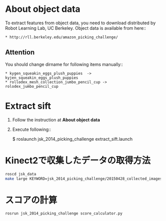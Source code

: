 About object data
=================
To extract features from object data,
you need to download distributed by Robot Learning Lab, UC Berkeley.
Object data is available from here::

    * http://rll.berkeley.edu/amazon_picking_challenge/


Attention
---------
You should change dirname for following items manually::

    * kygen_squeakin_eggs_plush_puppies  -> kyjen_squeakin_eggs_plush_puppies
    * rollodex_mesh_collection_jumbo_pencil_cup -> rolodex_jumbo_pencil_cup


Extract sift
============
1. Follow the instruction at **About object data**
2. Execute following::

    $ roslaunch jsk_2014_picking_challenge extract_sift.launch


Kinect2で収集したデータの取得方法
=================================
```sh
roscd jsk_data
make large KEYWORD=jsk_2014_picking_challenge/20150428_collected_images.tgz
```


スコアの計算
============
```sh
rosrun jsk_2014_picking_challenge score_calculator.py
```
